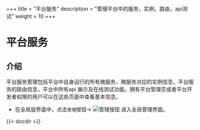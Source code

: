 +++
title = "平台服务"
description = "管理平台中的服务，实例，路由，api测试"
weight = 10
+++

# 平台服务

## 介绍

平台服务管理包括平台中自身运行的所有微服务，微服务对应的实例信息，平台服务的路由信息，平台中所有api 展示及在线测试功能。拥有平台管理员或者平台开发者权限的用户可以在这些页面中查看基本信息。

- 在全局层界面中，点击`管理`按钮→ ![管理按钮](/docs/user-guide/platform-management/image/management_button.png) 进入全局管理界面。

{{< docdir >}}
